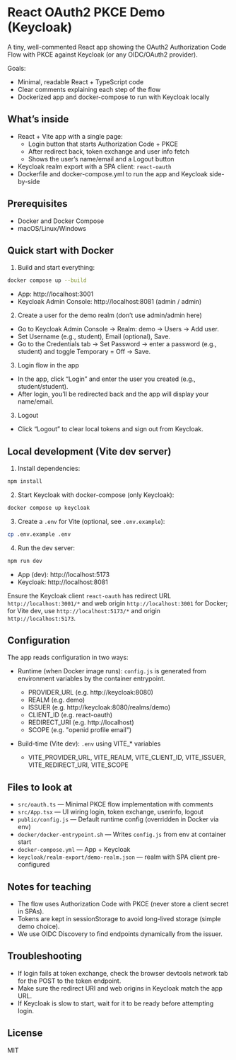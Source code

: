 # React OAuth2 PKCE Demo (Keycloak)

A tiny, well-commented React app showing the OAuth2 Authorization Code Flow with PKCE against Keycloak (or any OIDC/OAuth2 provider).

Goals:
- Minimal, readable React + TypeScript code
- Clear comments explaining each step of the flow
- Dockerized app and docker-compose to run with Keycloak locally

## What’s inside
- React + Vite app with a single page:
  - Login button that starts Authorization Code + PKCE
  - After redirect back, token exchange and user info fetch
  - Shows the user’s name/email and a Logout button
- Keycloak realm export with a SPA client: `react-oauth`
- Dockerfile and docker-compose.yml to run the app and Keycloak side-by-side

## Prerequisites
- Docker and Docker Compose
- macOS/Linux/Windows

## Quick start with Docker

1) Build and start everything:

```sh
docker compose up --build
```

- App: http://localhost:3001
- Keycloak Admin Console: http://localhost:8081 (admin / admin)

2) Create a user for the demo realm (don’t use admin/admin here)
  - Go to Keycloak Admin Console → Realm: demo → Users → Add user.
  - Set Username (e.g., student), Email (optional), Save.
  - Go to the Credentials tab → Set Password → enter a password (e.g., student) and toggle Temporary = Off → Save.

3) Login flow in the app
  - In the app, click “Login” and enter the user you created (e.g., student/student).
  - After login, you’ll be redirected back and the app will display your name/email.

3) Logout
- Click “Logout” to clear local tokens and sign out from Keycloak.

## Local development (Vite dev server)

1) Install dependencies:
```sh
npm install
```

2) Start Keycloak with docker-compose (only Keycloak):
```sh
docker compose up keycloak
```

3) Create a `.env` for Vite (optional, see `.env.example`):
```sh
cp .env.example .env
```

4) Run the dev server:
```sh
npm run dev
```

- App (dev): http://localhost:5173
- Keycloak: http://localhost:8081

Ensure the Keycloak client `react-oauth` has redirect URL `http://localhost:3001/*` and web origin `http://localhost:3001` for Docker; for Vite dev, use `http://localhost:5173/*` and origin `http://localhost:5173`.

## Configuration

The app reads configuration in two ways:

- Runtime (when Docker image runs): `config.js` is generated from environment variables by the container entrypoint.
  - PROVIDER_URL (e.g. http://keycloak:8080)
  - REALM (e.g. demo)
  - ISSUER (e.g. http://keycloak:8080/realms/demo)
  - CLIENT_ID (e.g. react-oauth)
  - REDIRECT_URI (e.g. http://localhost)
  - SCOPE (e.g. "openid profile email")

- Build-time (Vite dev): `.env` using VITE_* variables
  - VITE_PROVIDER_URL, VITE_REALM, VITE_CLIENT_ID, VITE_ISSUER, VITE_REDIRECT_URI, VITE_SCOPE

## Files to look at

- `src/oauth.ts` — Minimal PKCE flow implementation with comments
- `src/App.tsx` — UI wiring login, token exchange, userinfo, logout
- `public/config.js` — Default runtime config (overridden in Docker via env)
- `docker/docker-entrypoint.sh` — Writes `config.js` from env at container start
- `docker-compose.yml` — App + Keycloak
- `keycloak/realm-export/demo-realm.json` — realm with SPA client pre-configured

## Notes for teaching
- The flow uses Authorization Code with PKCE (never store a client secret in SPAs).
- Tokens are kept in sessionStorage to avoid long-lived storage (simple demo choice).
- We use OIDC Discovery to find endpoints dynamically from the issuer.

## Troubleshooting
- If login fails at token exchange, check the browser devtools network tab for the POST to the token endpoint.
- Make sure the redirect URI and web origins in Keycloak match the app URL.
- If Keycloak is slow to start, wait for it to be ready before attempting login.

## License
MIT